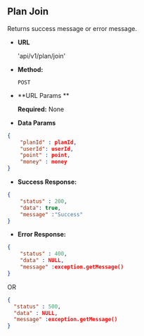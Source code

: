 
**Plan Join**
----
  Returns success message or error message.

* **URL**

  'api/v1/plan/join'

* **Method:**

  `POST`
  
*  **URL Params **
   
   **Required:**
   None
   
* **Data Params**

```json
{
	"planId" : planId,
	"userId": userId,
	"point" : point,
    "money" : money
}
```



* **Success Response:**

```json
{
	"status" : 200,
	"data": true,
	"message" :"Success"
}
```

* **Error Response:**

```json
{
	"status" : 400,
	"data" : NULL,
	"message" :exception.getMessage()
}
```

  OR

  ```json
{
	"status" : 500,
	"data" : NULL,
	"message" :exception.getMessage()
}
  ```

